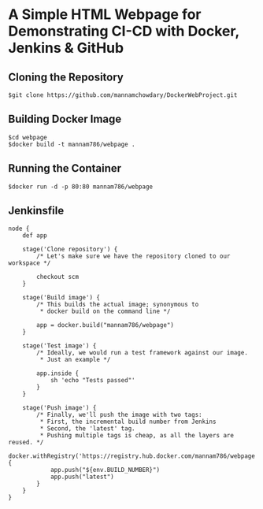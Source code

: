 # A Simple HTML Webpage for Demonstrating CI-CD with Docker, Jenkins & GitHub 

## Cloning the Repository

```
$git clone https://github.com/mannamchowdary/DockerWebProject.git
```

## Building Docker Image

```
$cd webpage
$docker build -t mannam786/webpage .
```

## Running the Container

```
$docker run -d -p 80:80 mannam786/webpage
```

## Jenkinsfile

```
node {
    def app

    stage('Clone repository') {
        /* Let's make sure we have the repository cloned to our workspace */

        checkout scm
    }

    stage('Build image') {
        /* This builds the actual image; synonymous to
         * docker build on the command line */

        app = docker.build("mannam786/webpage")
    }

    stage('Test image') {
        /* Ideally, we would run a test framework against our image.
         * Just an example */

        app.inside {
            sh 'echo "Tests passed"'
        }
    }

    stage('Push image') {
        /* Finally, we'll push the image with two tags:
         * First, the incremental build number from Jenkins
         * Second, the 'latest' tag.
         * Pushing multiple tags is cheap, as all the layers are reused. */
        docker.withRegistry('https://registry.hub.docker.com/mannam786/webpage') {
            app.push("${env.BUILD_NUMBER}")
            app.push("latest")
        }
    }
}
```
